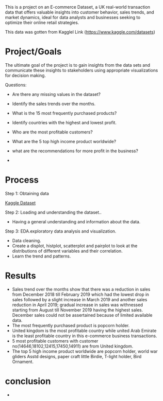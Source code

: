 This is a project on an E-commerce Dataset, a UK real-world transaction data that offers valuable insights into customer behavior, sales trends, and market dynamics, ideal for data analysts and businesses seeking to optimize their online retail strategies. 

This data was gotten from Kagglel Link (https://www.kaggle.com/datasets)
# Project/Goals
The ultimate goal of the project is to gain insights from the data sets and communicate these insights to stakeholders using appropriate visualizations for decision making. 

Questions:
- Are there any missing values in the dataset?
- Identify the sales trends over the months.
- What is the 15 most frequently purchased products?
- Identify countries with the highest and lowest profit.
- Who are the most profitable customers?
- What are the 5 top high income product worldwide?
- what are the recommendations for more profit in the business?

- 
# Process
Step 1: Obtaining data

[Kaggle Dataset](https://www.kaggle.com/datasets)

Step 2: Loading and understanding the dataset..
- Having a general understanding and information about the data.

Step 3: EDA.exploratory data analysis and visualization. 
- Data cleaning.
- Create a displot, histplot, scatterplot and pairplot to look at the distributions of different variables and their correlation.
- Learn the trend and patterns.

# Results
- Sales trend over the months show that there was a reduction in sales from December 2018 till February 2019 which had the lowest drop in sales followed by a slight increase in March 2019 and another sales reduction in April 2019; gradual increase in sales was withnessed starting from August till November 2019 having the highest sales. December sales could not be assertained because of limited available data.
- The most frequently purchased product is popcorn holder.
- United kingdom is the most profitable country while united Arab Emirate is the least profitable country in this e-commerce business transactions.
- 5 most profitable customers  with customer no(14646,18102,12415,17450,14911)  are from United kingdom.
- The top 5 high income product worldwide are  popcorn holder, world  war  gliders Asstd designs, paper craft little Birdie, T-light holder, Bird Ornament.

 # conclusion
 -


